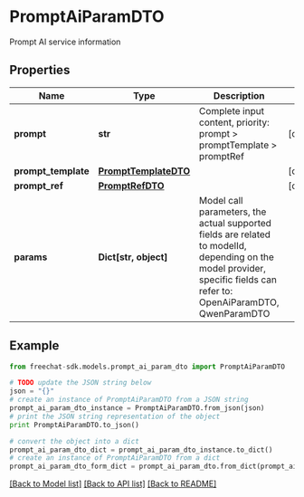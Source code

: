 # PromptAiParamDTO

Prompt AI service information

## Properties
Name | Type | Description | Notes
------------ | ------------- | ------------- | -------------
**prompt** | **str** | Complete input content, priority: prompt &gt; promptTemplate &gt; promptRef | [optional] 
**prompt_template** | [**PromptTemplateDTO**](PromptTemplateDTO.md) |  | [optional] 
**prompt_ref** | [**PromptRefDTO**](PromptRefDTO.md) |  | [optional] 
**params** | **Dict[str, object]** | Model call parameters, the actual supported fields are related to modelId, depending on the model provider, specific fields can refer to: OpenAiParamDTO, QwenParamDTO | 

## Example

```python
from freechat-sdk.models.prompt_ai_param_dto import PromptAiParamDTO

# TODO update the JSON string below
json = "{}"
# create an instance of PromptAiParamDTO from a JSON string
prompt_ai_param_dto_instance = PromptAiParamDTO.from_json(json)
# print the JSON string representation of the object
print PromptAiParamDTO.to_json()

# convert the object into a dict
prompt_ai_param_dto_dict = prompt_ai_param_dto_instance.to_dict()
# create an instance of PromptAiParamDTO from a dict
prompt_ai_param_dto_form_dict = prompt_ai_param_dto.from_dict(prompt_ai_param_dto_dict)
```
[[Back to Model list]](../README.md#documentation-for-models) [[Back to API list]](../README.md#documentation-for-api-endpoints) [[Back to README]](../README.md)


